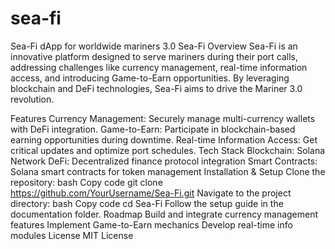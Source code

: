 # sea-fi
Sea-Fi dApp for worldwide mariners 3.0
Sea-Fi
Overview
Sea-Fi is an innovative platform designed to serve mariners during their port calls, addressing challenges like currency management, real-time information access, and introducing Game-to-Earn opportunities. By leveraging blockchain and DeFi technologies, Sea-Fi aims to drive the Mariner 3.0 revolution.

Features
Currency Management: Securely manage multi-currency wallets with DeFi integration.
Game-to-Earn: Participate in blockchain-based earning opportunities during downtime.
Real-time Information Access: Get critical updates and optimize port schedules.
Tech Stack
Blockchain: Solana Network
DeFi: Decentralized finance protocol integration
Smart Contracts: Solana smart contracts for token management
Installation & Setup
Clone the repository:
bash
Copy code
git clone https://github.com/YourUsername/Sea-Fi.git
Navigate to the project directory:
bash
Copy code
cd Sea-Fi
Follow the setup guide in the documentation folder.
Roadmap
 Build and integrate currency management features
 Implement Game-to-Earn mechanics
 Develop real-time info modules
License
MIT License
